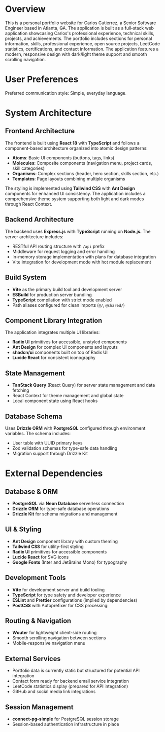 # Overview

This is a personal portfolio website for Carlos Gutierrez, a Senior Software Engineer based in Atlanta, GA. The application is built as a full-stack web application showcasing Carlos's professional experience, technical skills, projects, and achievements. The portfolio includes sections for personal information, skills, professional experience, open source projects, LeetCode statistics, certifications, and contact information. The application features a modern, responsive design with dark/light theme support and smooth scrolling navigation.

# User Preferences

Preferred communication style: Simple, everyday language.

# System Architecture

## Frontend Architecture
The frontend is built using **React 18** with **TypeScript** and follows a component-based architecture organized into atomic design patterns:
- **Atoms**: Basic UI components (buttons, tags, links)
- **Molecules**: Composite components (navigation menu, project cards, skill categories)
- **Organisms**: Complex sections (header, hero section, skills section, etc.)
- **Templates**: Page layouts combining multiple organisms

The styling is implemented using **Tailwind CSS** with **Ant Design** components for enhanced UI consistency. The application includes a comprehensive theme system supporting both light and dark modes through React Context.

## Backend Architecture
The backend uses **Express.js** with **TypeScript** running on **Node.js**. The server architecture includes:
- RESTful API routing structure with `/api` prefix
- Middleware for request logging and error handling
- In-memory storage implementation with plans for database integration
- Vite integration for development mode with hot module replacement

## Build System
- **Vite** as the primary build tool and development server
- **ESBuild** for production server bundling
- **TypeScript** compilation with strict mode enabled
- Path aliases configured for clean imports (`@/`, `@shared/`)

## Component Library Integration
The application integrates multiple UI libraries:
- **Radix UI** primitives for accessible, unstyled components
- **Ant Design** for complex UI components and layouts
- **shadcn/ui** components built on top of Radix UI
- **Lucide React** for consistent iconography

## State Management
- **TanStack Query** (React Query) for server state management and data fetching
- React Context for theme management and global state
- Local component state using React hooks

## Database Schema
Uses **Drizzle ORM** with **PostgreSQL** configured through environment variables. The schema includes:
- User table with UUID primary keys
- Zod validation schemas for type-safe data handling
- Migration support through Drizzle Kit

# External Dependencies

## Database & ORM
- **PostgreSQL** via **Neon Database** serverless connection
- **Drizzle ORM** for type-safe database operations
- **Drizzle Kit** for schema migrations and management

## UI & Styling
- **Ant Design** component library with custom theming
- **Tailwind CSS** for utility-first styling
- **Radix UI** primitives for accessible components
- **Lucide React** for SVG icons
- **Google Fonts** (Inter and JetBrains Mono) for typography

## Development Tools
- **Vite** for development server and build tooling
- **TypeScript** for type safety and developer experience
- **ESLint** and **Prettier** configurations (implied by dependencies)
- **PostCSS** with Autoprefixer for CSS processing

## Routing & Navigation
- **Wouter** for lightweight client-side routing
- Smooth scrolling navigation between sections
- Mobile-responsive navigation menu

## External Services
- Portfolio data is currently static but structured for potential API integration
- Contact form ready for backend email service integration
- LeetCode statistics display (prepared for API integration)
- GitHub and social media link integrations

## Session Management
- **connect-pg-simple** for PostgreSQL session storage
- Session-based authentication infrastructure in place